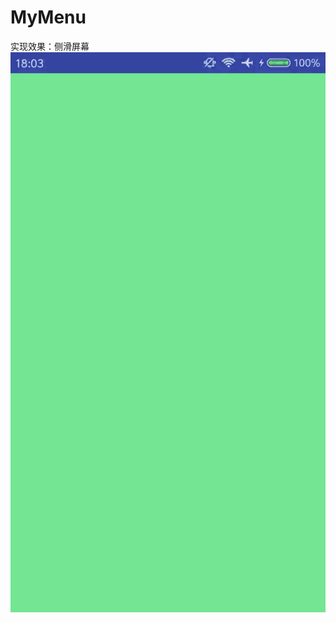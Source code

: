 # MyMenu
实现效果：侧滑屏幕</br>
![Image text](https://github.com/ChouBaoDxs/MyResources/blob/master/image/Android_Study/忘记来源了/MyMenu.gif)